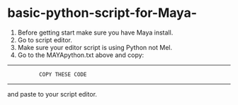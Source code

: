 # basic-python-script-for-Maya-
1. Before getting start make sure you have Maya install.
2. Go to script editor.
3. Make sure your editor script is using Python not Mel.
4. Go to the MAYApython.txt above and copy:
--------------------------------------------

              COPY THESE CODE

--------------------------------------------
and paste to your script editor.
